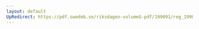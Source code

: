 ```yaml
---
layout: default
UpRedirect: https://pdf.swedeb.se/riksdagen-volumeG-pdf/199091/reg_199091/reg_199091_0100.pdf
---
```

